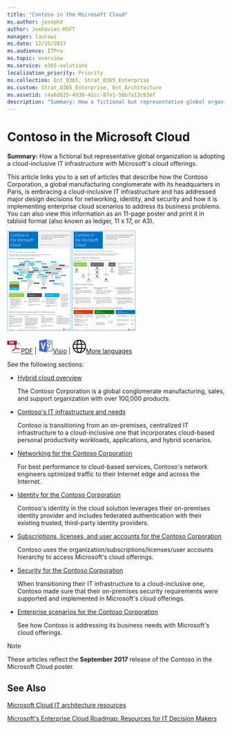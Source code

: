 ```yaml
---
title: "Contoso in the Microsoft Cloud"
ms.author: josephd
author: JoeDavies-MSFT
manager: laurawi
ms.date: 12/15/2017
ms.audience: ITPro
ms.topic: overview
ms.service: o365-solutions
localization_priority: Priority
ms.collection: Ent_O365, Strat_O365_Enterprise
ms.custom: Strat_O365_Enterprise, Ent_Architecture
ms.assetid: c4a6d625-4938-42cc-87e1-56b7a13c63ef
description: "Summary: How a fictional but representative global organization is adopting a cloud-inclusive IT infrastructure with Microsoft's cloud offerings."
---
```


# Contoso in the Microsoft Cloud

 **Summary:** How a fictional but representative global organization is adopting a cloud-inclusive IT infrastructure with Microsoft's cloud offerings.
  
This article links you to a set of articles that describe how the Contoso Corporation, a global manufacturing conglomerate with its headquarters in Paris, is embracing a cloud-inclusive IT infrastructure and has addressed major design decisions for networking, identity, and security and how it is implementing enterprise cloud scenarios to address its business problems. You can also view this information as an 11-page poster and print it in tabloid format (also known as ledger, 11 x 17, or A3).
  
[![Thumb image of the Contoso in the Microsoft Cloud poster.](images/Contoso_Poster/Thumbnail.png)](https://www.microsoft.com/download/details.aspx?id=54427)
  
![PDF file](images/Common_Images/PDFIcon.png)[PDF](https://go.microsoft.com/fwlink/p/?linkid=842085)  | ![Visio file](images/Common_Images/VisioIcon.png)[Visio](https://go.microsoft.com/fwlink/p/?linkid=842086)  | ![See a page with versions in additional languages](images/Common_Images/GlobeIcon.png)[More languages](https://www.microsoft.com/download/details.aspx?id=54427)
  
See the following sections:
  
- [Hybrid cloud overview](hybrid-cloud-overview.md)
    
    The Contoso Corporation is a global conglomerate manufacturing, sales, and support organization with over 100,000 products.
    
- [Contoso's IT infrastructure and needs](contoso-it-infrastructure-and-needs.md)
    
    Contoso is transitioning from an on-premises, centralized IT infrastructure to a cloud-inclusive one that incorporates cloud-based personal productivity workloads, applications, and hybrid scenarios.
    
- [Networking for the Contoso Corporation](networking-for-the-contoso-corporation.md)
    
    For best performance to cloud-based services, Contoso's network engineers optimized traffic to their Internet edge and across the Internet.
    
- [Identity for the Contoso Corporation](identity-for-the-contoso-corporation.md)
    
    Contoso's identity in the cloud solution leverages their on-premises identity provider and includes federated authentication with their existing trusted, third-party identity providers.
    
- [Subscriptions, licenses, and user accounts for the Contoso Corporation](subscriptions-licenses-and-user-accounts-for-the-contoso-corporation.md)
    
    Contoso uses the organization/subscriptions/licenses/user accounts hierarchy to access Microsoft's cloud offerings.
    
- [Security for the Contoso Corporation](security-for-the-contoso-corporation.md)
    
    When transitioning their IT infrastructure to a cloud-inclusive one, Contoso made sure that their on-premises security requirements were supported and implemented in Microsoft's cloud offerings.
    
- [Enterprise scenarios for the Contoso Corporation](enterprise-scenarios-for-the-contoso-corporation.md)
    
    See how Contoso is addressing its business needs with Microsoft's cloud offerings.
    
> [!NOTE]
> These articles reflect the **September 2017** release of the Contoso in the Microsoft Cloud poster.
  
## See Also

[Microsoft Cloud IT architecture resources](microsoft-cloud-it-architecture-resources.md)

[Microsoft's Enterprise Cloud Roadmap: Resources for IT Decision Makers](https://sway.com/FJ2xsyWtkJc2taRD)



